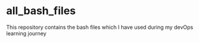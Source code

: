 # all_bash_files
This repository contains the bash files which I have used during my devOps learning journey
